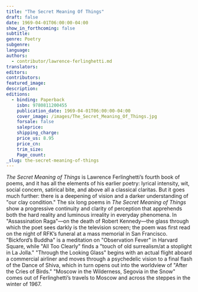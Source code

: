 ```yaml
---
title: "The Secret Meaning Of Things"
draft: false
date: 1969-04-01T06:00:00-04:00
show_in_forthcoming: false
subtitle:
genre: Poetry
subgenre:
language:
authors:
  - contributor/lawrence-ferlinghetti.md
translators:
editors:
contributors:
featured_image:
description:
editions:
  - binding: Paperback
    isbn: 9780811200455
    publication_date: 1969-04-01T06:00:00-04:00
    cover_image: /images/The_Secret_Meaning_Of_Things.jpg
    forsale: false
    saleprice:
    shipping_charge:
    price_us: 8.95
    price_cn:
    trim_size:
    Page_count:
_slug: the-secret-meaning-of-things
---
```


_The Secret Meaning of Things_ is Lawrence Ferlinghetti’s fourth book of poems, and it has all the elements of his earlier poetry: lyrical intensity, wit, social concern, satirical bite, and above all a classical claritas. But it goes much further: there is a deepening of vision and a darker understanding of "our clay condition." The six long poems in _The Secret Meaning of Things_ show a progressive continuity and clarity of perception that apprehends both the hard reality and luminous irreality in everyday phenomena. In "Assassination Raga"––on the death of Robert Kennedy––the glass through which the poet sees darkly is the television screen; the poem was first read on the night of RFK’s funeral at a mass memorial in San Francisco. "Bickford’s Buddha" is a meditation on "Observation Fever" in Harvard Square, while "All Too Clearly" finds a "touch of old surrealism/at a stoplight in La Jolla." "Through the Looking Glass" begins with an actual flight aboard a commercial airliner and moves through a psychedelic vision to a final flash of the Dance of Shiva, which in turn opens out into the worldview of "After the Cries of Birds." "Moscow in the Wilderness, Segovia in the Snow" comes out of Ferlinghetti’s travels to Moscow and across the steppes in the winter of 1967.

